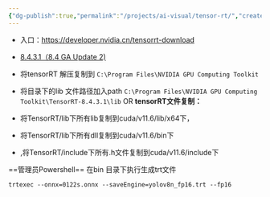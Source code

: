 ```yaml
---
{"dg-publish":true,"permalink":"/projects/ai-visual/tensor-rt/","created":"2024-05-27T15:37:40.577+08:00","updated":"2024-05-27T15:03:23.000+08:00"}
---
```



+ 入口：https://developer.nvidia.cn/tensorrt-download
+ [8.4.3.1（8.4 GA Update 2)](https://developer.nvidia.com/compute/machine-learning/tensorrt/secure/8.4.3/zip/TensorRT-8.4.3.1.Windows10.x86_64.cuda-11.6.cudnn8.4.zip)

+ 将tensorRT 解压复制到 `C:\Program Files\NVIDIA GPU Computing Toolkit`
+ 将目录下的lib 文件路径加入path
	`C:\Program Files\NVIDIA GPU Computing Toolkit\TensorRT-8.4.3.1\lib`
OR
**tensorRT文件复制：**
+ 将TensorRT/lib下所有lib复制到cuda/v11.6/lib/x64下，
+ 将TensorRT/lib下所有dll复制到cuda/v11.6/bin下
+ ,将TensorRT/include下所有.h文件复制到cuda/v11.6/include下

==管理员Powershell== 在bin 目录下执行生成trt文件
```
trtexec --onnx=0122s.onnx --saveEngine=yolov8n_fp16.trt --fp16
```

